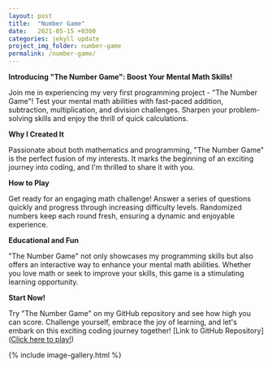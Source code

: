 ```yaml
---
layout: post
title:  "Number Game"
date:   2021-05-15 +0300
categories: jekyll update
project_img_folder: number-game
permalink: /number-game/
---
```

**Introducing "The Number Game": Boost Your Mental Math Skills!**

Join me in experiencing my very first programming project - "The Number Game"! Test your mental math abilities with fast-paced addition, subtraction, multiplication, and division challenges. Sharpen your problem-solving skills and enjoy the thrill of quick calculations.

**Why I Created It**

Passionate about both mathematics and programming, "The Number Game" is the perfect fusion of my interests. It marks the beginning of an exciting journey into coding, and I'm thrilled to share it with you.

**How to Play**

Get ready for an engaging math challenge! Answer a series of questions quickly and progress through increasing difficulty levels. Randomized numbers keep each round fresh, ensuring a dynamic and enjoyable experience.

**Educational and Fun**

"The Number Game" not only showcases my programming skills but also offers an interactive way to enhance your mental math abilities. Whether you love math or seek to improve your skills, this game is a stimulating learning opportunity.

**Start Now!**

Try "The Number Game" on my GitHub repository and see how high you can score. Challenge yourself, embrace the joy of learning, and let's embark on this exciting coding journey together!
[Link to GitHub Repository](<a href="https://scratch.mit.edu/projects/530135238" target="_blank">Click here to play!</a>)


{% include image-gallery.html %}